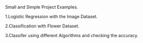 Small and Simple Project Examples.

1.Logistic Regression with the Image Dataset.

2.Classification with Flower Dataset.

3.Classifer using different Algorithms and checking the accuracy.
